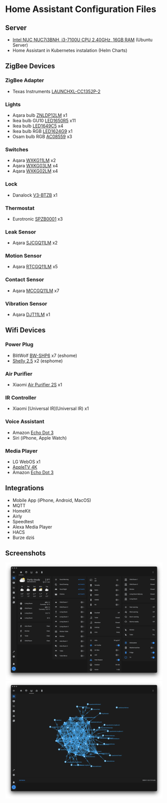 #  Home Assistant Configuration Files

## Server
* [ Intel NUC NUC7i3BNH, i3-7100U CPU 2.40GHz, 16GB RAM](https://ark.intel.com/content/www/us/en/ark/products/95066/intel-nuc-kit-nuc7i3bnh.html) (Ubuntu Server)
* Home Assistant in Kubernetes instalation (Helm Charts)

## ZigBee Devices
### ZigBee Adapter 
* Texas Instruments [LAUNCHXL-CC1352P-2](https://www.zigbee2mqtt.io/information/supported_adapters.html#texas-instruments-launchxl-cc1352p-2)

### Lights
* Aqara bulb [ZNLDP12LM](https://www.zigbee2mqtt.io/devices/ZNLDP12LM.html) x1
* Ikea bulb GU10 [LED1650R5](https://www.zigbee2mqtt.io/devices/LED1650R5.html) x11
* Ikea bulb [LED1649C5](https://www.zigbee2mqtt.io/devices/LED1649C5.html) x4
* Ikea bulb RGB [LED1624G9](https://www.zigbee2mqtt.io/devices/LED1624G9.html) x1
* Osam bulb RGB [AC08559](https://www.zigbee2mqtt.io/devices/AC08559.html) x3

### Switches
* Aqara [WXKG11LM](https://www.zigbee2mqtt.io/devices/WXKG11LM.html) x2
* Aqara [WXKG03LM](https://www.zigbee2mqtt.io/devices/WXKG03LM.html) x4
* Aqara [WXKG02LM](https://www.zigbee2mqtt.io/devices/WXKG02LM.html) x4

### Lock
* Danalock [V3-BTZB](https://www.zigbee2mqtt.io/devices/V3-BTZB.html) x1

### Thermostat
* Eurotronic [SPZB0001](https://www.zigbee2mqtt.io/devices/SPZB0001.html) x3

### Leak Sensor
* Aqara [SJCGQ11LM](https://www.zigbee2mqtt.io/devices/SJCGQ11LM.html) x2

### Motion Sensor
* Aqara [RTCGQ11LM](https://www.zigbee2mqtt.io/devices/RTCGQ11LM.html) x5

### Contact Sensor
* Aqara [MCCGQ11LM](https://www.zigbee2mqtt.io/devices/MCCGQ11LM.html) x7

### Vibration Sensor
* Aqara [DJT11LM](https://www.zigbee2mqtt.io/devices/DJT11LM.html) x1

## Wifi Devices
### Power Plug
* BlitWolf [BW-SHP6](https://www.blitzwolf.com/BlitzWolf-BW-SHP6-2300W-WIFI-Smart-Socket-EU-Plug-Works-with-Alexa-Remote-Control-Time-Switch-Electricity-Monitoring-p-300.html) x7 (eshome)
* [Shelly 2.5](https://shelly.cloud/products/shelly-25-smart-home-automation-relay/) x2 (esphome)

### Air Purifier
* Xiaomi [Air Purifier 2S](https://www.mi.com/in/air2s/) x1

### IR Controller
* Xiaomi [Universal IR](Universal IR) x1

### Voice Assistant
* Amazon [Echo Dot 3](https://www.amazon.com/Echo-Dot/dp/B07FZ8S74R)
* Siri (iPhone, Apple Watch)

### Media Player
* LG WebOS x1
* [AppleTV 4K](https://www.apple.com/apple-tv-4k/)
* Amazon [Echo Dot 3](https://www.amazon.com/Echo-Dot/dp/B07FZ8S74R)

## Integrations
* Mobile App (iPhone, Android, MacOS)
* MQTT
* HomeKit
* Airly
* Speedtest
* Alexa Media Player
* HACS
* Burze dziś

## Screenshots
![HA.png](image/HA.png)
![HA-zigbbe-mesh.png](image/HA-zigbbe-mesh.png)
